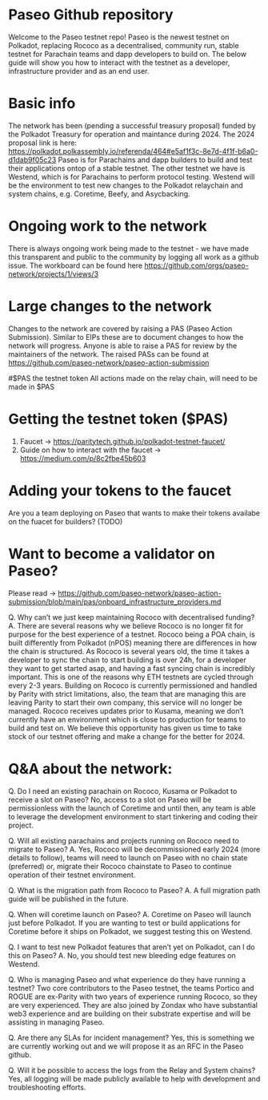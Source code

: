 # Paseo Github repository
Welcome to the Paseo testnet repo!
Paseo is the newest testnet on Polkadot, replacing Rococo as a decentralised, community run, stable testnet for Parachain teams and dapp developers to build on. The below guide will show you how to interact with the testnet as a developer, infrastructure provider and as an end user. 

# Basic info
The network has been (pending a successful treasury proposal) funded by the Polkadot Treasury for operation and maintance during 2024.
The 2024 proposal link is here: https://polkadot.polkassembly.io/referenda/464#e5af1f3c-8e7d-4f1f-b6a0-d1dab9f05c23
Paseo is for Parachains and dapp builders to build and test their applications ontop of a stable testnet.
The other testnet we have is Westend, which is for Parachains to perform protocol testing. Westend will be the environment to test new changes to the Polkadot relaychain and system chains, e.g. Coretime, Beefy, and Asycbacking.

# Ongoing work to the network
There is always ongoing work being made to the testnet - we have made this transparent and public to the community by logging all work as a github issue. The workboard can be found here
https://github.com/orgs/paseo-network/projects/1/views/3

# Large changes to the network
Changes to the network are covered by raising a PAS (Paseo Action Submission). Similar to EIPs these are to document changes to how the network will progress.
Anyone is able to raise a PAS for review by the maintainers of the network. 
The raised PASs can be found at https://github.com/paseo-network/paseo-action-submission

#$PAS the testnet token
All actions made on the relay chain, will need to be made in $PAS 

# Getting the testnet token ($PAS)
1. Faucet -> https://paritytech.github.io/polkadot-testnet-faucet/
2. Guide on how to interact with the faucet -> https://medium.com/p/8c2fbe45b603

# Adding your tokens to the faucet
Are you a team deploying on Paseo that wants to make their tokens availabe on the fuacet for builders? (TODO)

# Want to become a validator on Paseo?
Please read -> https://github.com/paseo-network/paseo-action-submission/blob/main/pas/onboard_infrastructure_providers.md

Q. Why can’t we just keep maintaining Rococo with decentralised funding?
A. There are several reasons why we believe Rococo is no longer fit for purpose for the best experience of a testnet. 
Rococo being a POA chain, is built differently from Polkadot (nPOS) meaning there are differences in how the chain is structured. 
As Rococo is several years old, the time it takes a developer to sync the chain to start building is over 24h, for a developer they want to get started asap, and having a fast syncing chain is incredibly important. This is one of the reasons why ETH testnets are cycled through every 2-3 years. 
Building on Rococo is currently permissioned and handled by Parity with strict limitations, also, the team that are managing this are leaving Parity to start their own company, this service will no longer be managed.
Rococo receives updates prior to Kusama, meaning we don’t currently have an environment which is close to production for teams to build and test on.
We believe this opportunity has given us time to take stock of our testnet offering and make a change for the better for 2024.



# Q&A about the network:
Q. Do I need an existing parachain on Rococo, Kusama or Polkadot to receive a slot on Paseo?
No, access to a slot on Paseo will be permissionless with the launch of Coretime and until then, any team is able to leverage the development environment to start tinkering and coding their project. 

Q. Will all existing parachains and projects running on Rococo need to migrate to Paseo?
A. Yes, Rococo will be decommissioned early 2024 (more details to follow), teams will need to launch on Paseo with no chain state (preferred) or, migrate their Rococo chainstate to Paseo to continue operation of their testnet environment.

Q. What is the migration path from Rococo to Paseo?
A. A full migration path guide will be published in the future.

Q. When will coretime launch on Paseo? 
A. Coretime on Paseo will launch just before Polkadot. If you are wanting to test or build applications for Coretime before it ships on Polkadot, we suggest testing this on Westend.

Q. I want to test new Polkadot features that aren’t yet on Polkadot, can I do this on Paseo?
A. No, you should test new bleeding edge features on Westend.

Q. Who is managing Paseo and what experience do they have running a testnet?
Two core contributors to the Paseo testnet, the teams Portico and ROGUE are ex-Parity with two years of experience running Rococo, so they are very experienced. They are also joined by Zondax who have substantial web3 experience and are building on their substrate expertise and will be assisting in managing Paseo. 

Q. Are there any SLAs for incident management?
Yes, this is something we are currently working out and we will propose it as an RFC in the Paseo github.

Q. Will it be possible to access the logs from the Relay and System chains?
Yes, all logging will be made publicly available to help with development and troubleshooting efforts.
